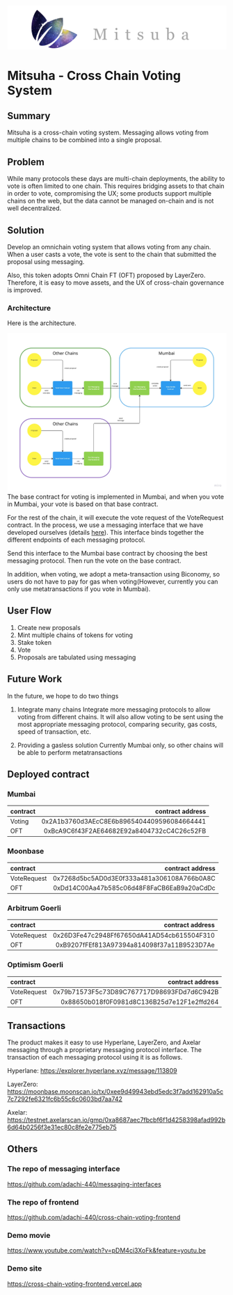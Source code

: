 ![logo](docs/mitsuha_logo.png)

# Mitsuha - Cross Chain Voting System

## Summary

Mitsuha is a cross-chain voting system.
Messaging allows voting from multiple chains to be combined into a single proposal.

## Problem

While many protocols these days are multi-chain deployments, the ability to vote is often limited to one chain. This requires bridging assets to that chain in order to vote, compromising the UX; some products support multiple chains on the web, but the data cannot be managed on-chain and is not well decentralized.

## Solution

Develop an omnichain voting system that allows voting from any chain.
When a user casts a vote, the vote is sent to the chain that submitted the proposal using messaging.

Also, this token adopts Omni Chain FT (OFT) proposed by LayerZero. Therefore, it is easy to move assets, and the UX of cross-chain governance is improved.

### Architecture

Here is the architecture.

![architecture](/docs//cross-voting.jpg)
The base contract for voting is implemented in Mumbai, and when you vote in Mumbai, your vote is based on that base contract.

For the rest of the chain, it will execute the vote request of the VoteRequest contract. In the process, we use a messaging interface that we have developed ourselves (details [here](https://github.com/adachi-440/messaging-interfaces)). This interface binds together the different endpoints of each messaging protocol.

Send this interface to the Mumbai base contract by choosing the best messaging protocol.
Then run the vote on the base contract.

In addition, when voting, we adopt a meta-transaction using Biconomy, so users do not have to pay for gas when voting(However, currently you can only use metatransactions if you vote in Mumbai).

## User Flow

1. Create new proposals
2. Mint multiple chains of tokens for voting
3. Stake token
4. Vote
5. Proposals are tabulated using messaging

## Future Work

In the future, we hope to do two things

1. Integrate many chains
   Integrate more messaging protocols to allow voting from different chains. It will also allow voting to be sent using the most appropriate messaging protocol, comparing security, gas costs, speed of transaction, etc.

2. Providing a gasless solution
   Currently Mumbai only, so other chains will be able to perform metatransactions

## Deployed contract

### Mumbai

| contract |                           contract address |
| :------- | -----------------------------------------: |
| Voting   | 0x2A1b3760d3AEcC8E6b8965404409596084664441 |
| OFT      | 0xBcA9C6f43F2AE64682E92a8404732cC4C26c52FB |

### Moonbase

| contract    |                           contract address |
| :---------- | -----------------------------------------: |
| VoteRequest | 0x7268d5bc5AD0d3E0f333a481a306108A766b0A8C |
| OFT         | 0xDd14C00Aa47b585c06d48F8FaCB6EaB9a20aCdDc |

### Arbitrum Goerli

| contract    |                           contract address |
| :---------- | -----------------------------------------: |
| VoteRequest | 0x26D3Fe47c2948Ff67650dA41AD54cb615504F310 |
| OFT         | 0xB9207fFEf813A97394a814098f37a11B9523D7Ae |

### Optimism Goerli

| contract    |                           contract address |
| :---------- | -----------------------------------------: |
| VoteRequest | 0x79b71573F5c73D89C767717D98693FDd7d6C942B |
| OFT         | 0x88650b018f0F0981d8C136B25d7e12F1e2ffd264 |

## Transactions

The product makes it easy to use Hyperlane, LayerZero, and Axelar messaging through a proprietary messaging protocol interface.
The transaction of each messaging protocol using it is as follows.

Hyperlane: https://explorer.hyperlane.xyz/message/113809

LayerZero: https://moonbase.moonscan.io/tx/0xee9d49943ebd5edc3f7add162910a5c7c7292fe6321fc6b55c6c0603bd7aa742

Axelar: https://testnet.axelarscan.io/gmp/0xa8687aec7fbcbf6f1d4258398afad992b6d64b0256f3e31ec80c8fe2e775eb75

## Others

### The repo of messaging interface

https://github.com/adachi-440/messaging-interfaces

### The repo of frontend

https://github.com/adachi-440/cross-chain-voting-frontend

### Demo movie

https://www.youtube.com/watch?v=pDM4ci3XoFk&feature=youtu.be

### Demo site

https://cross-chain-voting-frontend.vercel.app
